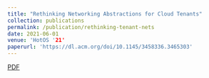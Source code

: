 ```yaml
---
title: "Rethinking Networking Abstractions for Cloud Tenants"
collection: publications
permalink: /publication/rethinking-tenant-nets
date: 2021-06-01
venue: 'HotOS '21'
paperurl: 'https://dl.acm.org/doi/10.1145/3458336.3465303'
---
```


[PDF](https://dl.acm.org/doi/pdf/10.1145/3458336.3465303)
